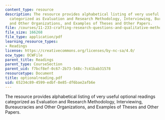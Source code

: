 ```yaml
---
content_type: resource
description: The resource provides alphabetical listing of very useful optional readings
  categorized as Evaluation and Research Methodology, Interviewing, Bureaucracies
  and Other Organizations, and Examples of Theses and Other Papers.
file: /courses/11-233-crafting-research-questions-and-qualitative-methodology-fall-2005/65234c894599edbf8e85df6bae2afb6e_optionalreading.pdf
file_size: 166268
file_type: application/pdf
learning_resource_types:
- Readings
license: https://creativecommons.org/licenses/by-nc-sa/4.0/
ocw_type: OCWFile
parent_title: Readings
parent_type: CourseSection
parent_uid: f7bcf8ef-0c67-2b73-548c-7c41bab31578
resourcetype: Document
title: optionalreading.pdf
uid: 65234c89-4599-edbf-8e85-df6bae2afb6e
---
```

The resource provides alphabetical listing of very useful optional readings categorized as Evaluation and Research Methodology, Interviewing, Bureaucracies and Other Organizations, and Examples of Theses and Other Papers.